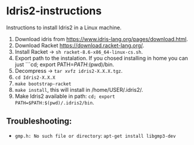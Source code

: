 # Idris2-instructions
Instructions to install Idris2 in a Linux machine.

1. Download idris from https://www.idris-lang.org/pages/download.html.
2. Download Racket https://download.racket-lang.org/.
3. Install Racket -> ```sh racket-8.6-x86_64-linux-cs.sh```.
4. Export path to the instalation. If you chosed installing in home you can just ```cd; export PATH=$PATH:$(pwd)/bin.
5. Decompress -> ```tar xvfz idris2-X.X.X.tgz```.
6. ```cd Idris2-X.X.X```
7. ```make bootstrap-racket```
8. ```make install```, this will install in /home/USER/.idris2/.
9. Make Idris2 available in path: ```cd; export PATH=$PATH:$(pwd)/.idris2/bin```.

## Troubleshooting:

- ```gmp.h: No such file or directory```: ```apt-get install libgmp3-dev```
